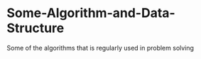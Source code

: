 # Some-Algorithm-and-Data-Structure
Some of the algorithms that is regularly used in problem solving
